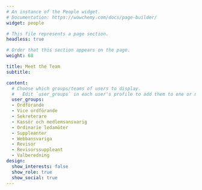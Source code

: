 ```yaml
---
# An instance of the People widget.
# Documentation: https://wowchemy.com/docs/page-builder/
widget: people

# This file represents a page section.
headless: true

# Order that this section appears on the page.
weight: 68

title: Meet the Team
subtitle:

content:
  # Choose which groups/teams of users to display.
  #   Edit `user_groups` in each user's profile to add them to one or more of these groups.
  user_groups:
  - Ordförande
  - Vice ordförande
  - Sekreterare
  - Kassör och medlemsansvarig
  - Ordinarie ledamöter
  - Suppleanter
  - Webbansvariga
  - Revisor
  - Revisorssuppleant
  - Valberedning
design:
  show_interests: false
  show_role: true
  show_social: true
---
```

